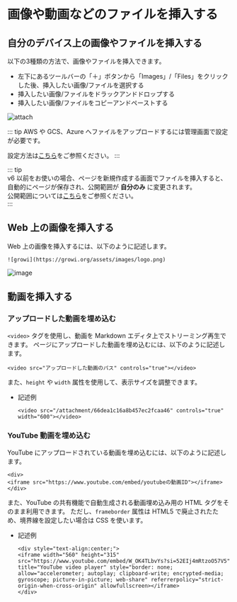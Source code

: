 # 画像や動画などのファイルを挿入する

## 自分のデバイス上の画像やファイルを挿入する

以下の3種類の方法で、画像やファイルを挿入できます。

- 左下にあるツールバーの「＋」ボタンから「Images」/「Files」をクリックした後、挿入したい画像/ファイルを選択する
- 挿入したい画像/ファイルをドラックアンドドロップする
- 挿入したい画像/ファイルをコピーアンドペーストする

<img :src="$withBase('/assets/images/ja/attach.png')" alt="attach">

<ContextualBlock context="docs-growi-org">

::: tip
AWS や GCS、Azure へファイルをアップロードするには管理画面で設定が必要です。

設定方法は[こちら](/ja/admin-guide/admin-cookbook/attachment.html)をご参照ください。
:::

</ContextualBlock>

::: tip  
v6 以前をお使いの場合、ページを新規作成する画面でファイルを挿入すると、自動的にページが保存され、公開範囲が **自分のみ** に変更されます。  
公開範囲については[こちら](/ja/guide/features/authority.html)をご参照ください。  
:::  

## Web 上の画像を挿入する

Web 上の画像を挿入するには、以下のように記述します。

```
![growi](https://growi.org/assets/images/logo.png)
```

<img :src="$withBase('/assets/images/ja/add_image.png')" alt="image">

## 動画を挿入する

### アップロードした動画を埋め込む

`<video>` タグを使用し、動画を Markdown エディタ上でストリーミング再生できます。
ページにアップロードした動画を埋め込むには、以下のように記述します。

```
<video src="アップロードした動画のパス" controls="true"></video>
```

また、`height` や `width` 属性を使用して、表示サイズを調整できます。

- 記述例

  ```
  <video src="/attachment/66dea1c16a8b457ec2fcaa46" controls="true" width="600"></video>
  ```

### YouTube 動画を埋め込む

YouTube にアップロードされている動画を埋め込むには、以下のように記述します。

```
<div>
<iframe src="https://www.youtube.com/embed/youtubeの動画ID"></iframe>
</div>
```

また、YouTube の共有機能で自動生成される動画埋め込み用の HTML タグをそのまま利用できます。
ただし、`frameborder` 属性は HTML5 で廃止されたため、境界線を設定したい場合は CSS を使います。

- 記述例

  ```
  <div style="text-align:center;">
  <iframe width="560" height="315" src="https://www.youtube.com/embed/W_OK4TLbvYs?si=52EIj4mRtzoO57V5" title="YouTube video player" style="border: none; allow="accelerometer; autoplay; clipboard-write; encrypted-media; gyroscope; picture-in-picture; web-share" referrerpolicy="strict-origin-when-cross-origin" allowfullscreen></iframe>
  </div>
  ```



